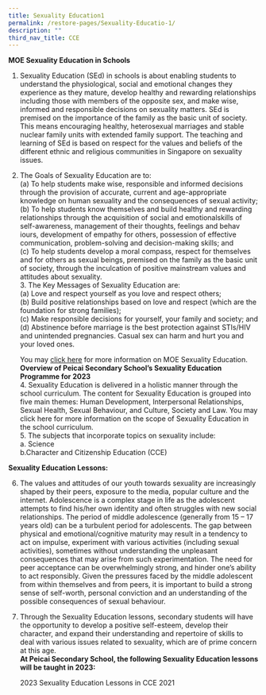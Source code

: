```yaml
---
title: Sexuality Education1
permalink: /restore-pages/Sexuality-Educatio-1/
description: ""
third_nav_title: CCE
---
```

<b>MOE Sexuality Education in Schools</b><br/>
1.	Sexuality Education (SEd) in schools is about enabling students to understand the physiological, social and emotional changes they 
experience as they mature, develop healthy and rewarding relationships including those with members of the opposite sex, and
make wise, informed and responsible decisions on sexuality matters. SEd is premised on the importance of the family as the basic 
unit of society. This means encouraging healthy, heterosexual marriages and stable nuclear family units with extended family support. 
The teaching and learning of SEd is based on respect for the values and beliefs of the different ethnic and religious communities in 
Singapore on sexuality issues.<br/>

2. The Goals of Sexuality Education are to:<br/>
     (a)	  To help students make wise, responsible and informed decisions through the provision of accurate, current and age-appropriate knowledge on human sexuality and the consequences of sexual activity;<br/>
     (b)      To help students know themselves and build healthy and rewarding relationships through the acquisition of social and emotionalskills of self-awareness, management of their thoughts, feelings and behav iours, development of empathy for others, possession of effective communication, problem-solving and decision-making skills; and<br/>
     (c)       To help students develop a moral compass, respect for themselves and for others as sexual beings, premised on the family as the basic unit of society, through the inculcation of positive mainstream values and attitudes about sexuality.<br/>
	3. The Key Messages of Sexuality Education are:<br/>
    (a)	  Love and respect yourself as you love and respect others;<br/>
    (b)	  Build positive relationships based on love and respect (which are the foundation for strong families);<br/>
    (c)	  Make responsible decisions for yourself, your family and society; and<br/>
    (d)      Abstinence before marriage is the best protection against STIs/HIV and unintended pregnancies. Casual sex can harm and hurt
            	  you and your loved ones.<br/>
								
	You may [click here](https://www.moe.gov.sg/education-in-sg/our-programmes/sexuality-education) for more information on MOE Sexuality Education.</br>
	<b>Overview of Peicai Secondary School’s Sexuality Education Programme for 2023</b><br/>
	4.       Sexuality Education is delivered in a holistic manner through the school curriculum. The content for Sexuality Education is grouped into five main themes: Human Development, Interpersonal Relationships, Sexual Health, Sexual Behaviour, and Culture, Society and Law. You may click here for more information on the scope of Sexuality Education in the school curriculum.<br/>5. The subjects that incorporate topics on sexuality include:<br/>a.       Science<br/>b.Character and Citizenship Education (CCE)<br/>

<b>Sexuality Education Lessons:</b><br/>

6. The values and attitudes of our youth towards sexuality are increasingly shaped by their peers, exposure to the media, popular culture 
and the internet. Adolescence is a complex stage in life as the adolescent attempts to find his/her own identity and often struggles with new 
social relationships. The period of middle adolescence (generally from 15 – 17 years old) can be a turbulent period for adolescents. 
The gap between physical and emotional/cognitive maturity may result in a tendency to act on impulse, experiment with various activities 
(including sexual activities), sometimes without understanding the unpleasant consequences that may arise from such experimentation. 
The need for peer acceptance can be overwhelmingly strong, and hinder one’s ability to act responsibly.  Given the pressures faced by 
the middle adolescent from within themselves and from peers, it is important to build a strong sense of self-worth, personal conviction 
and an understanding of the possible consequences of sexual behaviour.<br/> 
7. Through the Sexuality Education lessons, secondary students will have the opportunity to develop a positive self-esteem, develop their 
character, and expand their understanding and repertoire of skills to deal with various issues related to sexuality, which are of prime concern at this age.<br/>
<b>At Peicai Secondary School, the following Sexuality Education lessons will be taught in 2023:</B><br/>

	2023 Sexuality Education Lessons in CCE 2021


